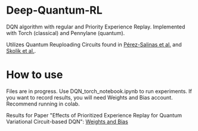 # Deep-Quantum-RL

DQN algorithm with regular and Priority Experience Replay. Implemented with Torch (classical) and Pennylane (quantum).

Utilizes Quantum Reuploading Circuits found in [Pérez-Salinas et al.](https://quantum-journal.org/papers/q-2020-02-06-226/) and 
[Skolik et al.](https://quantum-journal.org/papers/q-2022-05-24-720/).

# How to use

Files are in progress. Use DQN_torch_notebook.ipynb to run experiments. If you want to record results, you will need Weights and Bias account. Recommend running in colab.

Results for Paper "Effects of Prioritized Experience Replay for Quantum Variational Circuit-based DQN": [Weights and Bias](https://wandb.ai/luthier-man/Quantum\%20RL\%20Publish)
